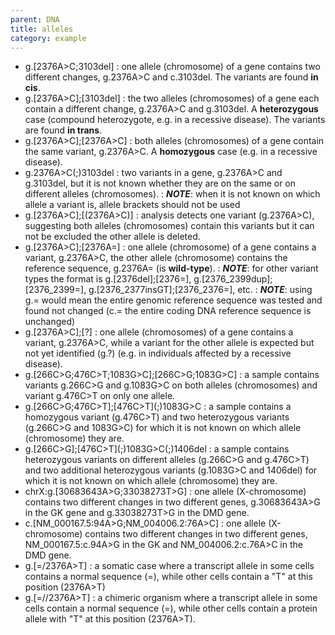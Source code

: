 ```yaml
---
parent: DNA
title: alleles
category: example
---
```


*	g.[2376A>C;3103del]
	: one allele (chromosome) of a gene contains two different changes, g.2376A>C and c.3103del. The variants are found **in cis**.
*	g.[2376A>C];[3103del]
	: the two alleles (chromosomes) of a gene each contain a different change, g.2376A>C and g.3103del. A **heterozygous** case (compound heterozygote, e.g. in a recessive disease). The variants are found **in trans**.
*	g.[2376A>C];[2376A>C]
	: both alleles (chromosomes) of a gene contain the same variant, g.2376A>C. A **homozygous** case (e.g. in a recessive disease).
*	g.2376A>C(;)3103del
	: two variants in a gene, g.2376A>C and g.3103del, but it is not known whether they are on the same or on different alleles (chromosomes).
	: _**NOTE**_: when it is not known on which allele a variant is, allele brackets should not be used
*	g.[2376A>C];[(2376A>C)]
	: analysis detects one variant (g.2376A>C), suggesting both alleles (chromosomes) contain this variants but it can not be excluded the other allele is deleted.
*	g.[2376A>C];[2376A=]
	: one allele (chromosome) of a gene contains a variant, g.2376A>C, the other allele (chromosome) contains the reference sequence, g.2376A= (is **wild-type**).
	: _**NOTE**_: for other variant types the format is g.[2376del];[2376=], g.[2376_2399dup];[2376_2399=], g.[2376_2377insGT];[2376_2376=], etc.
	: _**NOTE**_: using g.= would mean the entire genomic reference sequence was tested and found not changed (c.= the entire coding DNA reference sequence is unchanged)
*	g.[2376A>C];[?]
	: one allele (chromosomes) of a gene contains a variant, g.2376A>C, while a variant for the other allele is expected but not yet identified (g.?) (e.g. in individuals affected by a recessive disease).
*	g.[266C>G;476C>T;1083G>C];[266C>G;1083G>C]
	: a sample contains variants g.266C>G and g.1083G>C on both alleles (chromosomes) and variant g.476C>T on only one allele.
*	g.[266C>G;476C>T];[476C>T]\(;)1083G>C
	: a sample contains a homozygous variant (g.476C>T) and two heterozygous variants (g.266C>G and 1083G>C) for which it is not known on which allele (chromosome) they are.
*	g.[266C>G];[476C>T]\(;)1083G>C(;)1406del
	: a sample contains heterozygous variants on different alleles (g.266C>G and g.476C>T) and two additional heterozygous variants (g.1083G>C and 1406del) for which it is not known on which allele (chromosome) they are.
*	chrX:g.[30683643A>G;33038273T>G]
	: one allele (X-chromosome) contains two different changes in two different genes, g.30683643A>G in the GK gene and g.33038273T>G in the DMD gene.
*	c.[NM\_000167.5:94A>G;NM\_004006.2:76A>C]
	: one allele (X-chromosome) contains two different changes in two different genes, NM\_000167.5:c.94A>G in the GK and NM\_004006.2:c.76A>C in the DMD gene.
*	g.[=/2376A>T]
	: a somatic case where a transcript allele in some cells contains a normal sequence (=), while other cells contain a "T" at this position (2376A>T)  
*	g.[=//2376A>T]
	: a chimeric organism where a transcript allele in some cells contain a normal sequence (=), while other cells contain a protein allele with "T" at this position (2376A>T).
